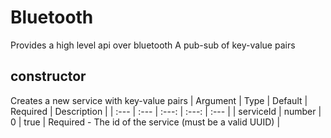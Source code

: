 # Bluetooth
Provides a high level api over bluetooth
A pub-sub of key-value pairs
## constructor
Creates a new service with key-value pairs
| Argument | Type | Default | Required | Description |
| :---     | :--- | :---:   | :---:    | :---        |
| serviceId | number | 0 | true | Required - The id of the service (must be a valid UUID) |
